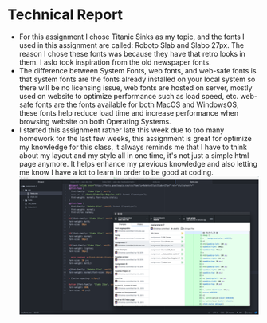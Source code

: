 # Technical Report

- For this assignment I chose Titanic Sinks as my topic, and the fonts I used in this assignment are called: Roboto Slab and Slabo 27px. The reason I chose these fonts was because they have that retro looks in them. I aslo took inspiration from the old newspaper fonts.
- The difference between System Fonts, web fonts, and web-safe fonts is that system fonts are the fonts already installed on your local system so there will be no licensing issue, web fonts are hosted on server, mostly used on website to optimize performance such as load speed, etc. web-safe fonts are the fonts available for both MacOS and WindowsOS, these fonts help reduce load time and increase performance when browsing website on both Operating Systems.
- I started this assignment rather late this week due to too many homework for the last few weeks, this assignment is great for optimize my knowledge for this class, it always reminds me that I have to think about my layout and my style all in one time, it's not just a simple html page anymore. It helps enhance my previous knowledge and also letting me know I have a lot to learn in order to be good at coding.
![ScreenShot](./Screenshot-Assignment-7.png)
